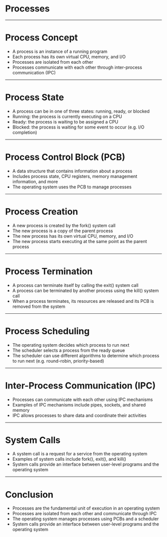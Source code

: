 # Processes

---

# Process Concept
- A process is an instance of a running program
- Each process has its own virtual CPU, memory, and I/O
- Processes are isolated from each other
- Processes communicate with each other through inter-process communication (IPC)

---

# Process State
- A process can be in one of three states: running, ready, or blocked
- Running: the process is currently executing on a CPU
- Ready: the process is waiting to be assigned a CPU
- Blocked: the process is waiting for some event to occur (e.g. I/O completion)

---

# Process Control Block (PCB)
- A data structure that contains information about a process
- Includes process state, CPU registers, memory management information, and more
- The operating system uses the PCB to manage processes

---

# Process Creation
- A new process is created by the fork() system call
- The new process is a copy of the parent process
- The new process has its own virtual CPU, memory, and I/O
- The new process starts executing at the same point as the parent process

---

# Process Termination
- A process can terminate itself by calling the exit() system call
- A process can be terminated by another process using the kill() system call
- When a process terminates, its resources are released and its PCB is removed from the system

---

# Process Scheduling
- The operating system decides which process to run next
- The scheduler selects a process from the ready queue
- The scheduler can use different algorithms to determine which process to run next (e.g. round-robin, priority-based)

---

# Inter-Process Communication (IPC)
- Processes can communicate with each other using IPC mechanisms
- Examples of IPC mechanisms include pipes, sockets, and shared memory
- IPC allows processes to share data and coordinate their activities

---

# System Calls
- A system call is a request for a service from the operating system
- Examples of system calls include fork(), exit(), and kill()
- System calls provide an interface between user-level programs and the operating system

---

# Conclusion
- Processes are the fundamental unit of execution in an operating system
- Processes are isolated from each other and communicate through IPC
- The operating system manages processes using PCBs and a scheduler
- System calls provide an interface between user-level programs and the operating system
